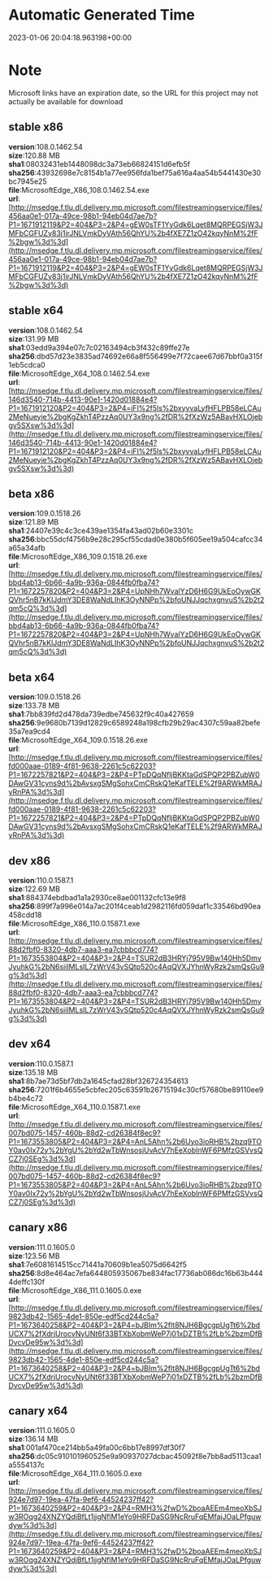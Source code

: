 # Automatic Generated Time
2023-01-06 20:04:18.963198+00:00

# Note
Microsoft links have an expiration date, so the URL for this project may not actually be available for download

## stable x86
**version**:108.0.1462.54  
**size**:120.88 MB  
**sha1**:08032431eb1448098dc3a73eb66824151d6efb5f  
**sha256**:43932698e7c8154b1a77ee956fda1bef75a616a4aa54b5441430e30bc7945e25  
**file**:MicrosoftEdge_X86_108.0.1462.54.exe  
**url**:[http://msedge.f.tlu.dl.delivery.mp.microsoft.com/filestreamingservice/files/456aa0e1-017a-49ce-98b1-94eb04d7ae7b?P1=1671912119&P2=404&P3=2&P4=gEW0sTF1YyGdk6Lqet8MQRPEGSjW3JMFbCGFUZy83j1irJNLVmkDyVAth56QhYU%2b4fXE7Z1zO42kqyNnM%2fF%2bgw%3d%3d](http://msedge.f.tlu.dl.delivery.mp.microsoft.com/filestreamingservice/files/456aa0e1-017a-49ce-98b1-94eb04d7ae7b?P1=1671912119&P2=404&P3=2&P4=gEW0sTF1YyGdk6Lqet8MQRPEGSjW3JMFbCGFUZy83j1irJNLVmkDyVAth56QhYU%2b4fXE7Z1zO42kqyNnM%2fF%2bgw%3d%3d)  

## stable x64
**version**:108.0.1462.54  
**size**:131.99 MB  
**sha1**:03edd9a394e07c7c02163494cb3f432c89ffe27e  
**sha256**:dbd57d23e3835ad74692e66a8f556499e7f72caee67d67bbf0a315f1eb5cdca0  
**file**:MicrosoftEdge_X64_108.0.1462.54.exe  
**url**:[http://msedge.f.tlu.dl.delivery.mp.microsoft.com/filestreamingservice/files/146d3540-714b-4413-90e1-1420d01884e4?P1=1671912120&P2=404&P3=2&P4=iFl%2f5ls%2bxyvvaLyfHFLPB58eLCAu2MeNueyie%2bgKgZkhT4PzzAq0UY3x9ng%2fDR%2fXzWz5ABavHXLOjebgv5SXsw%3d%3d](http://msedge.f.tlu.dl.delivery.mp.microsoft.com/filestreamingservice/files/146d3540-714b-4413-90e1-1420d01884e4?P1=1671912120&P2=404&P3=2&P4=iFl%2f5ls%2bxyvvaLyfHFLPB58eLCAu2MeNueyie%2bgKgZkhT4PzzAq0UY3x9ng%2fDR%2fXzWz5ABavHXLOjebgv5SXsw%3d%3d)  

## beta x86
**version**:109.0.1518.26  
**size**:121.89 MB  
**sha1**:24407e39c4c3ce439ae1354fa43ad02b60e3301c  
**sha256**:bbc55dcf4756b9e28c295cf55cdad0e380b5f605ee19a504cafcc34a65a34afb  
**file**:MicrosoftEdge_X86_109.0.1518.26.exe  
**url**:[http://msedge.f.tlu.dl.delivery.mp.microsoft.com/filestreamingservice/files/bbd4ab13-6b66-4a9b-936a-0844fb0fba74?P1=1672257820&P2=404&P3=2&P4=UpNHh7WvalYzD6H6G9UkEoOywGKQVhr5nB7kKlJdmY3DE8WaNdLIhK3OyNNPp%2bfoUNJJqchxgnvuS%2b2t2qm5cQ%3d%3d](http://msedge.f.tlu.dl.delivery.mp.microsoft.com/filestreamingservice/files/bbd4ab13-6b66-4a9b-936a-0844fb0fba74?P1=1672257820&P2=404&P3=2&P4=UpNHh7WvalYzD6H6G9UkEoOywGKQVhr5nB7kKlJdmY3DE8WaNdLIhK3OyNNPp%2bfoUNJJqchxgnvuS%2b2t2qm5cQ%3d%3d)  

## beta x64
**version**:109.0.1518.26  
**size**:133.78 MB  
**sha1**:7bb839fd2d478da739edbe745632f9c40a427659  
**sha256**:9e9680b7139d12829c6589248a198cfb29b29ac4307c59aa82befe35a7ea9cd4  
**file**:MicrosoftEdge_X64_109.0.1518.26.exe  
**url**:[http://msedge.f.tlu.dl.delivery.mp.microsoft.com/filestreamingservice/files/fd000aae-0189-4f81-9638-2261c5c62203?P1=1672257821&P2=404&P3=2&P4=PTpDQqNfljBKKtaGdSPQP2PBZubW0DAwGV31cyns9d%2bAvsxgSMgSohxCmCRskQ1eKafTELE%2f9ARWkMRAJyRnPA%3d%3d](http://msedge.f.tlu.dl.delivery.mp.microsoft.com/filestreamingservice/files/fd000aae-0189-4f81-9638-2261c5c62203?P1=1672257821&P2=404&P3=2&P4=PTpDQqNfljBKKtaGdSPQP2PBZubW0DAwGV31cyns9d%2bAvsxgSMgSohxCmCRskQ1eKafTELE%2f9ARWkMRAJyRnPA%3d%3d)  

## dev x86
**version**:110.0.1587.1  
**size**:122.69 MB  
**sha1**:884374ebdbad1a1a2930ce8ae001132cfc13e9f8  
**sha256**:899f7a996e014a7ac201f4ceab1d2982116fd059daf1c33546bd90ea458cdd18  
**file**:MicrosoftEdge_X86_110.0.1587.1.exe  
**url**:[http://msedge.f.tlu.dl.delivery.mp.microsoft.com/filestreamingservice/files/88d2fbf0-8320-4db7-aaa3-ea7cbbbcd774?P1=1673553804&P2=404&P3=2&P4=TSUR2dB3HRYj795V9Bw140Hh5DmvJyuhkG%2bN6siiIMLsIL7zWrV43vSQtp520c4AqQVXJYhnWyRzk2smQsGu9g%3d%3d](http://msedge.f.tlu.dl.delivery.mp.microsoft.com/filestreamingservice/files/88d2fbf0-8320-4db7-aaa3-ea7cbbbcd774?P1=1673553804&P2=404&P3=2&P4=TSUR2dB3HRYj795V9Bw140Hh5DmvJyuhkG%2bN6siiIMLsIL7zWrV43vSQtp520c4AqQVXJYhnWyRzk2smQsGu9g%3d%3d)  

## dev x64
**version**:110.0.1587.1  
**size**:135.18 MB  
**sha1**:8b7ae73d5bf7db2a1645cfad28bf326724354613  
**sha256**:7201f6b4655e5cbfec205c63591b26715194c30cf57680be89110ee9b4be4c72  
**file**:MicrosoftEdge_X64_110.0.1587.1.exe  
**url**:[http://msedge.f.tlu.dl.delivery.mp.microsoft.com/filestreamingservice/files/007bd075-1457-460b-88d2-cd26384f8ec9?P1=1673553805&P2=404&P3=2&P4=AnL5Ahn%2b6Uyo3ioRHB%2bzq9TOY0av0Ix72y%2bYgU%2bYd2wTbWnsosjUvAcV7hEeXobInWF6PMfzGSVvsQCZ7j0SEg%3d%3d](http://msedge.f.tlu.dl.delivery.mp.microsoft.com/filestreamingservice/files/007bd075-1457-460b-88d2-cd26384f8ec9?P1=1673553805&P2=404&P3=2&P4=AnL5Ahn%2b6Uyo3ioRHB%2bzq9TOY0av0Ix72y%2bYgU%2bYd2wTbWnsosjUvAcV7hEeXobInWF6PMfzGSVvsQCZ7j0SEg%3d%3d)  

## canary x86
**version**:111.0.1605.0  
**size**:123.56 MB  
**sha1**:7e6081614515cc71441a70609b1ea5075d6642f5  
**sha256**:8d8e464ac7efa644805935067be834fac17736ab086dc16b63b4444deffc130f  
**file**:MicrosoftEdge_X86_111.0.1605.0.exe  
**url**:[http://msedge.f.tlu.dl.delivery.mp.microsoft.com/filestreamingservice/files/9823db42-1565-4de1-850e-edf5cd244c5a?P1=1673640258&P2=404&P3=2&P4=bJBIm%2flt8NJH6BgcgpUgTt6%2bdUCX7%2fXdrjUrocvNyUNt6f33BTXbXobmWeP7j01xDZTB%2fLb%2bzmDfBDvcvDe95w%3d%3d](http://msedge.f.tlu.dl.delivery.mp.microsoft.com/filestreamingservice/files/9823db42-1565-4de1-850e-edf5cd244c5a?P1=1673640258&P2=404&P3=2&P4=bJBIm%2flt8NJH6BgcgpUgTt6%2bdUCX7%2fXdrjUrocvNyUNt6f33BTXbXobmWeP7j01xDZTB%2fLb%2bzmDfBDvcvDe95w%3d%3d)  

## canary x64
**version**:111.0.1605.0  
**size**:136.14 MB  
**sha1**:001af470ce214bb5a49fa00c6bb17e8997df30f7  
**sha256**:dc05c910101960525e9a90937027dcbac45092f8e7bb8ad5113caa1a5554137c  
**file**:MicrosoftEdge_X64_111.0.1605.0.exe  
**url**:[http://msedge.f.tlu.dl.delivery.mp.microsoft.com/filestreamingservice/files/924e7d97-19ea-47fa-9ef6-44524237ff42?P1=1673640259&P2=404&P3=2&P4=RMH3%2fwD%2boaAEEm4meoXbSJw3ROqg24XNZYQdjBfLt1jjgNflM1eYo9HRFDaSG9NcRruFqEMfajJOaLPfguwdyw%3d%3d](http://msedge.f.tlu.dl.delivery.mp.microsoft.com/filestreamingservice/files/924e7d97-19ea-47fa-9ef6-44524237ff42?P1=1673640259&P2=404&P3=2&P4=RMH3%2fwD%2boaAEEm4meoXbSJw3ROqg24XNZYQdjBfLt1jjgNflM1eYo9HRFDaSG9NcRruFqEMfajJOaLPfguwdyw%3d%3d)  

